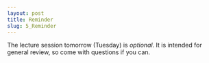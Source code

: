 ```yaml
---
layout: post
title: Reminder
slug: 5_Reminder
---
```


The lecture session tomorrow (Tuesday) is _optional_. It is intended for general review, so come with questions if you can.



